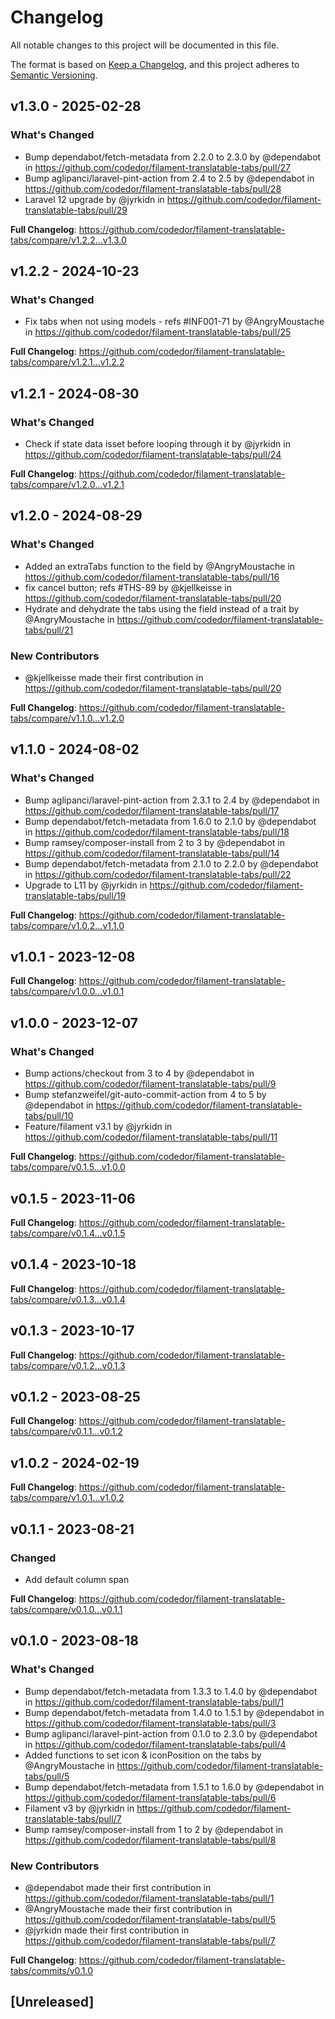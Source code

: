# Changelog

All notable changes to this project will be documented in this file.

The format is based on [Keep a Changelog](https://keepachangelog.com/en/1.0.0/),
and this project adheres to [Semantic Versioning](https://semver.org/spec/v2.0.0.html).

## v1.3.0 - 2025-02-28

### What's Changed

* Bump dependabot/fetch-metadata from 2.2.0 to 2.3.0 by @dependabot in https://github.com/codedor/filament-translatable-tabs/pull/27
* Bump aglipanci/laravel-pint-action from 2.4 to 2.5 by @dependabot in https://github.com/codedor/filament-translatable-tabs/pull/28
* Laravel 12 upgrade by @jyrkidn in https://github.com/codedor/filament-translatable-tabs/pull/29

**Full Changelog**: https://github.com/codedor/filament-translatable-tabs/compare/v1.2.2...v1.3.0

## v1.2.2 - 2024-10-23

### What's Changed

* Fix tabs when not using models - refs #INF001-71 by @AngryMoustache in https://github.com/codedor/filament-translatable-tabs/pull/25

**Full Changelog**: https://github.com/codedor/filament-translatable-tabs/compare/v1.2.1...v1.2.2

## v1.2.1 - 2024-08-30

### What's Changed

* Check if state data isset before looping through it by @jyrkidn in https://github.com/codedor/filament-translatable-tabs/pull/24

**Full Changelog**: https://github.com/codedor/filament-translatable-tabs/compare/v1.2.0...v1.2.1

## v1.2.0 - 2024-08-29

### What's Changed

* Added an extraTabs function to the field by @AngryMoustache in https://github.com/codedor/filament-translatable-tabs/pull/16
* fix cancel button; refs #THS-89 by @kjellkeisse in https://github.com/codedor/filament-translatable-tabs/pull/20
* Hydrate and dehydrate the tabs using the field instead of a trait by @AngryMoustache in https://github.com/codedor/filament-translatable-tabs/pull/21

### New Contributors

* @kjellkeisse made their first contribution in https://github.com/codedor/filament-translatable-tabs/pull/20

**Full Changelog**: https://github.com/codedor/filament-translatable-tabs/compare/v1.1.0...v1.2.0

## v1.1.0 - 2024-08-02

### What's Changed

* Bump aglipanci/laravel-pint-action from 2.3.1 to 2.4 by @dependabot in https://github.com/codedor/filament-translatable-tabs/pull/17
* Bump dependabot/fetch-metadata from 1.6.0 to 2.1.0 by @dependabot in https://github.com/codedor/filament-translatable-tabs/pull/18
* Bump ramsey/composer-install from 2 to 3 by @dependabot in https://github.com/codedor/filament-translatable-tabs/pull/14
* Bump dependabot/fetch-metadata from 2.1.0 to 2.2.0 by @dependabot in https://github.com/codedor/filament-translatable-tabs/pull/22
* Upgrade to L11 by @jyrkidn in https://github.com/codedor/filament-translatable-tabs/pull/19

**Full Changelog**: https://github.com/codedor/filament-translatable-tabs/compare/v1.0.2...v1.1.0

## v1.0.1 - 2023-12-08

**Full Changelog**: https://github.com/codedor/filament-translatable-tabs/compare/v1.0.0...v1.0.1

## v1.0.0 - 2023-12-07

### What's Changed

* Bump actions/checkout from 3 to 4 by @dependabot in https://github.com/codedor/filament-translatable-tabs/pull/9
* Bump stefanzweifel/git-auto-commit-action from 4 to 5 by @dependabot in https://github.com/codedor/filament-translatable-tabs/pull/10
* Feature/filament v3.1 by @jyrkidn in https://github.com/codedor/filament-translatable-tabs/pull/11

**Full Changelog**: https://github.com/codedor/filament-translatable-tabs/compare/v0.1.5...v1.0.0

## v0.1.5 - 2023-11-06

**Full Changelog**: https://github.com/codedor/filament-translatable-tabs/compare/v0.1.4...v0.1.5

## v0.1.4 - 2023-10-18

**Full Changelog**: https://github.com/codedor/filament-translatable-tabs/compare/v0.1.3...v0.1.4

## v0.1.3 - 2023-10-17

**Full Changelog**: https://github.com/codedor/filament-translatable-tabs/compare/v0.1.2...v0.1.3

## v0.1.2 - 2023-08-25

**Full Changelog**: https://github.com/codedor/filament-translatable-tabs/compare/v0.1.1...v0.1.2

## v1.0.2 - 2024-02-19

**Full Changelog**: https://github.com/codedor/filament-translatable-tabs/compare/v1.0.1...v1.0.2

## v0.1.1 - 2023-08-21

### Changed

- Add default column span

**Full Changelog**: https://github.com/codedor/filament-translatable-tabs/compare/v0.1.0...v0.1.1

## v0.1.0 - 2023-08-18

### What's Changed

- Bump dependabot/fetch-metadata from 1.3.3 to 1.4.0 by @dependabot in https://github.com/codedor/filament-translatable-tabs/pull/1
- Bump dependabot/fetch-metadata from 1.4.0 to 1.5.1 by @dependabot in https://github.com/codedor/filament-translatable-tabs/pull/3
- Bump aglipanci/laravel-pint-action from 0.1.0 to 2.3.0 by @dependabot in https://github.com/codedor/filament-translatable-tabs/pull/4
- Added functions to set icon & iconPosition on the tabs by @AngryMoustache in https://github.com/codedor/filament-translatable-tabs/pull/5
- Bump dependabot/fetch-metadata from 1.5.1 to 1.6.0 by @dependabot in https://github.com/codedor/filament-translatable-tabs/pull/6
- Filament v3 by @jyrkidn in https://github.com/codedor/filament-translatable-tabs/pull/7
- Bump ramsey/composer-install from 1 to 2 by @dependabot in https://github.com/codedor/filament-translatable-tabs/pull/8

### New Contributors

- @dependabot made their first contribution in https://github.com/codedor/filament-translatable-tabs/pull/1
- @AngryMoustache made their first contribution in https://github.com/codedor/filament-translatable-tabs/pull/5
- @jyrkidn made their first contribution in https://github.com/codedor/filament-translatable-tabs/pull/7

**Full Changelog**: https://github.com/codedor/filament-translatable-tabs/commits/v0.1.0

## [Unreleased]
